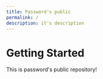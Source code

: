 ```yaml
---
title: Password's public
permalink: /
description: it's description
---
```

# Getting Started
This is password's public repository!
